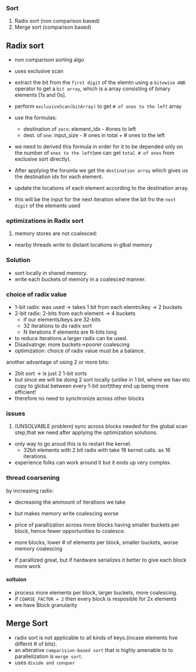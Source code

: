 ### Sort
1. Radix sort (non comparison based)
2. Merge sort (comparison based)

## Radix sort
- non comparison sorting algo
- uses exclusive scan

- extract the bit from the `first digit` of the elemtn using a `bitewise AND` operator to get a `bit array`, which is a array consisting of binary elements [1s and 0s].
- perform `exclusiveScan(bitArray)` to get `# of ones to the left` array
- use the formulas:
    - destination of `zero`: element_idx - #ones to left
    - dest. of `one`: input_size - # ones in total + # ones to the left

- we need to derived this formula in order for it to be depended only on the number of `ones to the left`(we can get `total # of ones` from exclusive sort directly).
- After applying the forumla we get the `destination array` which gives us the destination idx for each element.
- update the locations of each element according to the destination array.
- this will be the input for the next iteration where the bit fro the `next digit` of the elements used

### optimizations in Radix sort
1. memory stores are not coalesced:
- nearby threads write to distant locations in glbal memory

### Solution
- sort locally in shared memory.
- write each buckets of memory in a coalesced manner.

### choice of radix value
- 1-bit radix: was used -> takes 1 bit from each elemtn/key -> 2 buckets
- 2-bit radix: 2-bits from each element -> 4 buckets
    - if our elements/keys are 32-bits
    - 32 iterations to do radix sort
    - N iterations if elements are N-bits long
- to reduce iterations a larger radix can be used.
- Disadvatnge: more buckets->poorer coalescing
- optimization: choice of radix value must be a balance.

another advantage of using 2 or more bits:
- 2bit sort -> is just 2 1-bit sorts
- but since we will be doing 2 sort locally (unlike in 1 bit, where we hav eto copy to global between every 1-bit sort)they end up being more efficient!
- therefore no need to synchronize across other blocks

### issues
1. (UNSOLVABLE problem) sync across blocks needed for the global scan step,that we need after applying the optimization solutions.
- only way to go aroud this is to restart the kernel.
    - 32bit elements with 2 bit radix with take 16 kernel calls. as 16 iterations.
- experience folks can work around it but it ends up very complex.

### thread coarsening
by increasing radix:
- decreasing the ammount of iterations we take
- but makes memory write coalescing worse

- price of parallization across more blocks having smaller buckets per block, hence fewer opportunities to coalesce.
- more blocks, lower # of elements per block, smaller buckets, worse memory coalescing
- if parallized great, but if hardware serializes it better to give each block more work

#### soltuion 
- process more elements per block, larger buckets, more coalescing.
- if `COARSE_FACTOR = 2` then every block is resposible for 2x elements
- we have Block granularity

## Merge Sort
- radix sort is not applicable to all kinds of keys.(incase elements hve differnt # of bits).
- an alterative `comparision-based sort` that is highly amenable to to parallelization is `merge sort`.
- uses `divide and conquer`
